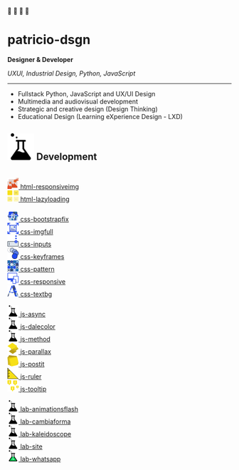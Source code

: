 🦊 🚀 💭 👾 
# patricio-dsgn
**Designer & Developer**

*UXUI, Industrial Design, Python, JavaScript*

---

- Fullstack Python, JavaScript and UX/UI Design
- Multimedia and audiovisual development
- Strategic and creative design (Design Thinking)
- Educational Design (Learning eXperience Design - LXD)



## <img style="display: inline;" src="./readme/development/lab.svg" width="60px"> Development

<br>
<a href="https://github.com/patricio-dsgn/html-responsiveimg/"><img style="display: inline;" src="./readme/development/html-responsiveimg.svg" width="25px"> html-responsiveimg</a><br>
<a href="https://github.com/patricio-dsgn/html-lazyloading/"><img style="display: inline;" src="./readme/development/html-lazyloading.svg" width="25px"> html-lazyloading</a><br>

<br>
<a href="https://github.com/patricio-dsgn/css-bootstrapfix/"><img style="display: inline;" src="./readme/development/css-bootstrapfix.svg" width="25px"> css-bootstrapfix</a><br>
<a href="https://github.com/patricio-dsgn/css-imgfull/"><img style="display: inline;" src="./readme/development/css-imgfull.svg" width="25px"> css-imgfull</a><br>
<a href="https://github.com/patricio-dsgn/css-inputs/"><img style="display: inline;" src="./readme/development/css-inputs.svg" width="25px"> css-inputs</a><br>
<a href="https://github.com/patricio-dsgn/css-keyframes/"><img style="display: inline;" src="./readme/development/css-keyframes.svg" width="25px"> css-keyframes</a><br>
<a href="https://github.com/patricio-dsgn/css-pattern/"><img style="display: inline;" src="./readme/development/css-pattern.svg" width="25px"> css-pattern</a><br>
<a href="https://github.com/patricio-dsgn/css-responsive/"><img style="display: inline;" src="./readme/development/css-responsive.svg" width="25px"> css-responsive</a><br>
<a href="https://github.com/patricio-dsgn/css-textbg/"><img style="display: inline;" src="./readme/development/css-textbg.svg" width="25px"> css-textbg</a><br>

<br>
<a href="https://github.com/patricio-dsgn/js-async/"><img style="display: inline;" src="./readme/development/js-async.svg" width="25px"> js-async</a><br>
<a href="https://github.com/patricio-dsgn/js-dalecolor/"><img style="display: inline;" src="./readme/development/js-dalecolor.svg" width="25px"> js-dalecolor</a><br>
<a href="https://github.com/patricio-dsgn/js-method/"><img style="display: inline;" src="./readme/development/js-method.svg" width="25px"> js-method</a><br>
<a href="https://github.com/patricio-dsgn/js-parallax/"><img style="display: inline;" src="./readme/development/js-parallax.svg" width="25px"> js-parallax</a><br>
<a href="https://github.com/patricio-dsgn/js-postit/"><img style="display: inline;" src="./readme/development/js-postit.svg" width="25px"> js-postit</a><br>
<a href="https://github.com/patricio-dsgn/js-ruler/"><img style="display: inline;" src="./readme/development/js-ruler.svg" width="25px"> js-ruler</a><br>
<a href="https://github.com/patricio-dsgn/js-tooltip/"><img style="display: inline;" src="./readme/development/js-tooltip.svg" width="25px"> js-tooltip</a><br>
 
<br>
<a href="https://github.com/patricio-dsgn/lab-animationsflash/"><img style="display: inline;" src="./readme/development/lab-animationsflash.svg" width="25px"> lab-animationsflash</a><br>
<a href="https://github.com/patricio-dsgn/lab-cambiaforma/"><img style="display: inline;" src="./readme/development/lab-cambiaforma.svg" width="25px"> lab-cambiaforma</a><br>
<a href="https://github.com/patricio-dsgn/lab-kaleidoscope/"><img style="display: inline;" src="./readme/development/lab-kaleidoscope.svg" width="25px"> lab-kaleidoscope</a><br>
<a href="https://github.com/patricio-dsgn/lab-site/"><img style="display: inline;" src="./readme/development/lab-site.svg" width="25px"> lab-site</a><br>
<a href="https://github.com/patricio-dsgn/lab-whatsapp/"><img style="display: inline;" src="./readme/development/lab-whatsapp.svg" width="25px"> lab-whatsapp</a><br>
